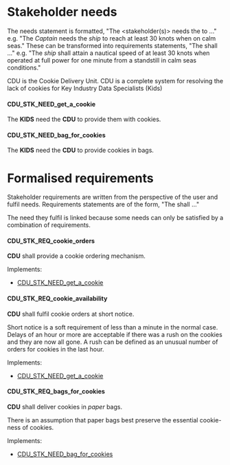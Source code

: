 # Stakeholder needs

The needs statement is formatted, "The <stakeholder(s)> needs the <entity> to ..."
e.g. "The _Captain_ needs the _ship_ to reach at least 30 knots when on calm seas."
These can be transformed into requirements statements, "The <entity> shall ..."
e.g. "The _ship_ shall attain a nautical speed of at least 30 knots when operated at full power for one minute from a standstill in calm seas conditions."

CDU is the Cookie Delivery Unit.
CDU is a complete system for resolving the lack of
cookies for Key Industry Data Specialists (Kids)

#### CDU_STK_NEED_get_a_cookie

The **KIDS** need the **CDU** to provide them with cookies.

#### CDU_STK_NEED_bag_for_cookies

The **KIDS** need the **CDU** to provide cookies in bags.

# Formalised requirements

Stakeholder requirements are written from
the perspective of the user and fulfil needs.
Requirements statements are of the form, "The <entity> shall ..."

The need they fulfil is linked because some needs can only be satisfied by a
combination of requirements.

#### CDU_STK_REQ_cookie_orders

**CDU** shall provide a cookie ordering mechanism.

Implements:

- [CDU_STK_NEED_get_a_cookie](#cdu_stk_need_get_a_cookie)

#### CDU_STK_REQ_cookie_availability

**CDU** shall fulfil cookie orders at short notice.

Short notice is a soft requirement of less than a minute in the normal case.
Delays of an hour or more are acceptable if
there was a rush on the cookies and they are now all gone.
A rush can be defined as an unusual number of orders
for cookies in the last hour.

Implements:

- [CDU_STK_NEED_get_a_cookie](#cdu_stk_need_get_a_cookie)

#### CDU_STK_REQ_bags_for_cookies

**CDU** shall deliver cookies in _paper_ bags.

There is an assumption that paper bags best preserve
the essential cookie-ness of cookies.

Implements:

- [CDU_STK_NEED_bag_for_cookies](#cdu_stk_need_bag_for_cookies)
